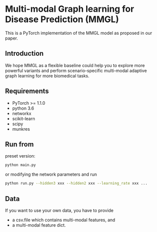 # Multi-modal Graph learning for Disease Prediction (MMGL)

This is a PyTorch implementation of the MMGL model as proposed in our paper.

## Introduction
We hope MMGL as a flexible baseline could help you to explore more powerful variants and perform scenario-specific multi-modal adaptive graph learning for more biomedical tasks.

## Requirements
* PyTorch >= 1.1.0
* python 3.6
* networkx
* scikit-learn
* scipy
* munkres

## Run from
preset version:
```bash
python main.py
```
or modifying the network parameters and run
```bash
python run.py --hidden3 xxx --hidden2 xxx --learning_rate xxx ...
```

## Data

If you want to use your own data, you have to provide 
* a csv.file which contains multi-modal features, and
* a multi-modal feature dict.
